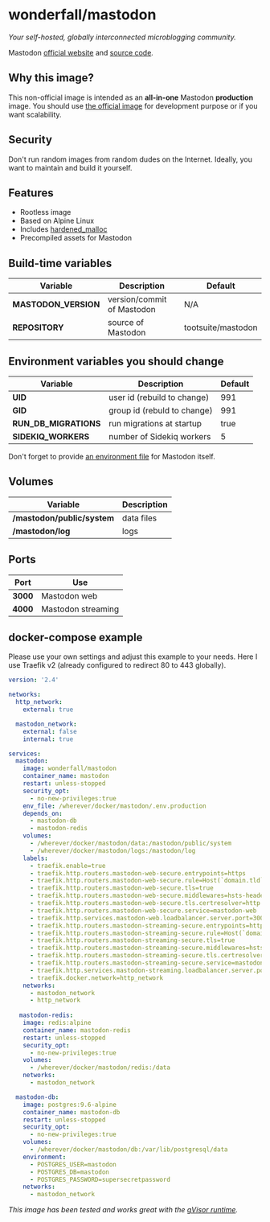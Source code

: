 # wonderfall/mastodon
*Your self-hosted, globally interconnected microblogging community.*

Mastodon [official website](https://joinmastodon.org/) and [source code](https://github.com/tootsuite/mastodon/).

## Why this image?
This non-official image is intended as an **all-in-one** Mastodon **production** image. You should use [the official image](https://hub.docker.com/r/tootsuite/mastodon) for development purpose or if you want scalability.

## Security
Don't run random images from random dudes on the Internet. Ideally, you want to maintain and build it yourself.

## Features
- Rootless image
- Based on Alpine Linux
- Includes [hardened_malloc](https://github.com/GrapheneOS/hardened_malloc)
- Precompiled assets for Mastodon

## Build-time variables
|          Variable         |         Description        |       Default      |
| ------------------------- | -------------------------- | ------------------ |
| **MASTODON_VERSION**      | version/commit of Mastodon |         N/A        |
| **REPOSITORY**            | source of Mastodon         | tootsuite/mastodon |

## Environment variables you should change

|          Variable         |         Description        |       Default      |
| ------------------------- | -------------------------- | ------------------ |
|           **UID**         | user id (rebuild to change)|         991        |
|           **GID**         | group id (rebuld to change)|         991        |
|    **RUN_DB_MIGRATIONS**  | run migrations at startup  |        true        |
|    **SIDEKIQ_WORKERS**    | number of Sidekiq workers  |          5         |

Don't forget to provide [an environment file](https://github.com/tootsuite/mastodon/blob/main/.env.production.sample) for Mastodon itself.

## Volumes
|          Variable            |         Description        |
| -------------------------    | -------------------------- |
| **/mastodon/public/system**  |         data files         |
| **/mastodon/log**            |            logs            |

## Ports
|              Port            |            Use             |
| -------------------------    | -------------------------- |
| **3000**                     |        Mastodon web        |
| **4000**                     |      Mastodon streaming    |

## docker-compose example
Please use your own settings and adjust this example to your needs.
Here I use Traefik v2 (already configured to redirect 80 to 443 globally).

```yaml
version: '2.4'

networks:
  http_network:
    external: true

  mastodon_network:
    external: false
    internal: true

services:
  mastodon:
    image: wonderfall/mastodon
    container_name: mastodon
    restart: unless-stopped
    security_opt:
      - no-new-privileges:true
    env_file: /wherever/docker/mastodon/.env.production
    depends_on:
      - mastodon-db
      - mastodon-redis
    volumes:
      - /wherever/docker/mastodon/data:/mastodon/public/system
      - /wherever/docker/mastodon/logs:/mastodon/log
    labels:
      - traefik.enable=true
      - traefik.http.routers.mastodon-web-secure.entrypoints=https
      - traefik.http.routers.mastodon-web-secure.rule=Host(`domain.tld`)
      - traefik.http.routers.mastodon-web-secure.tls=true
      - traefik.http.routers.mastodon-web-secure.middlewares=hsts-headers@file
      - traefik.http.routers.mastodon-web-secure.tls.certresolver=http
      - traefik.http.routers.mastodon-web-secure.service=mastodon-web
      - traefik.http.services.mastodon-web.loadbalancer.server.port=3000
      - traefik.http.routers.mastodon-streaming-secure.entrypoints=https
      - traefik.http.routers.mastodon-streaming-secure.rule=Host(`domain.tld`) && PathPrefix(`/api/v1/streaming`)
      - traefik.http.routers.mastodon-streaming-secure.tls=true
      - traefik.http.routers.mastodon-streaming-secure.middlewares=hsts-headers@file
      - traefik.http.routers.mastodon-streaming-secure.tls.certresolver=http
      - traefik.http.routers.mastodon-streaming-secure.service=mastodon-streaming
      - traefik.http.services.mastodon-streaming.loadbalancer.server.port=4000
      - traefik.docker.network=http_network
    networks:
      - mastodon_network
      - http_network
 
   mastodon-redis:
    image: redis:alpine
    container_name: mastodon-redis
    restart: unless-stopped
    security_opt:
      - no-new-privileges:true
    volumes:
      - /wherever/docker/mastodon/redis:/data
    networks:
      - mastodon_network

  mastodon-db:
    image: postgres:9.6-alpine
    container_name: mastodon-db
    restart: unless-stopped
    security_opt:
      - no-new-privileges:true
    volumes:
      - /wherever/docker/mastodon/db:/var/lib/postgresql/data
    environment:
      - POSTGRES_USER=mastodon
      - POSTGRES_DB=mastodon
      - POSTGRES_PASSWORD=supersecretpassword
    networks:
      - mastodon_network
```

*This image has been tested and works great with the [gVisor runtime](https://gvisor.dev/).*
